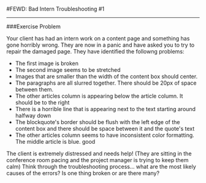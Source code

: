 #FEWD: Bad Intern Troubleshooting #1


---


###Exercise Problem 

Your client has had an intern work on a content page and something has gone horribly wrong.  They are now in a panic and have asked you to try to repair the damaged page.  They have identified the followng problems:

- The first image is broken
- The second image seems to be stretched
- Images that are smaller than the width of the content box should center.
- The paragraphs are all slurred together. There should be 20px of space between them.
- The other articles column is appearing below the article column. It should be to the right
- There is a horrible line that is appearing next to the text starting around halfway down
- The blockquote's border should be flush with the left edge of the content box and there should be space between it and the quote's text
- The other articles column seems to have inconsistent color formatting. The middle article is blue. good

The client is extremely distressed and needs help! (They are sitting in the conference room pacing and the project manager is trying to keep them calm) Think through the troubleshooting process... what are the most likely causes of the errors?  Is one thing broken or are there many?